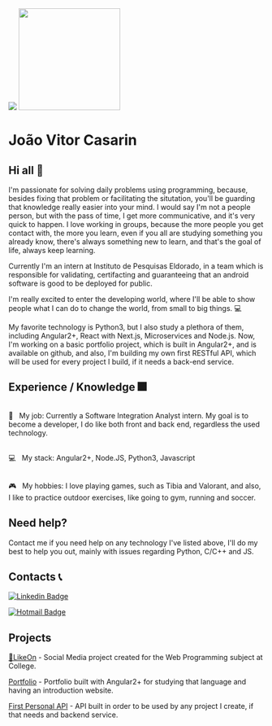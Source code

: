 <img width="auto" src="https://cdn.discordapp.com/attachments/694609874197151754/813851700011335730/NLW04_pack_divulgacao_-_Github.png">
<img width="200rem" src="https://github.com/joaocasarin.png">


# João Vitor Casarin

## Hi all 👋
I'm passionate for solving daily problems using programming, because, besides fixing that problem or facilitating the situtation, you'll be guarding that knowledge really easier into your mind.
I would say I'm not a people person, but with the pass of time, I get more communicative, and it's very quick to happen. I love working in groups, because the more people you get contact with, the more you learn, even if you all are studying something you already know, there's always something new to learn, and that's the goal of life, always keep learning.


Currently I'm an intern at Instituto de Pesquisas Eldorado, in a team which is responsible for validating, certifacting and guaranteeing that an android software is good to be deployed for public.


I'm really excited to enter the developing world, where I'll be able to show people what I can do to change the world, from small to big things. :computer:


My favorite technology is Python3, but I also study a plethora of them, including Angular2+, React with Next.js, Microservices and Node.js.
Now, I'm working on a basic portfolio project, which is built in Angular2+, and is available on github, and also, I'm building my own first RESTful API, which will be used for every project I build, if it needs a back-end service.

## Experience / Knowledge 🎆
</br>👥 &nbsp; My job: Currently a Software Integration Analyst intern. My goal is to become a developer, I do like both front and back end, regardless the used technology.

</br>:computer: &nbsp; My stack: Angular2+, Node.JS, Python3, Javascript

</br>:video_game: &nbsp; My hobbies: I love playing games, such as Tibia and Valorant, and also, I like to practice outdoor exercises, like going to gym, running and soccer.

## Need help?
Contact me if you need help on any technology I've listed above, I'll do my best to help you out, mainly with issues regarding Python, C/C++ and JS.

## Contacts 📞
[![Linkedin Badge](https://img.shields.io/badge/-Joao_Casarin-blue?style=flat-square&logo=Linkedin&logoColor=white)](https://www.linkedin.com/in/joaocasarin/)


[![Hotmail Badge](https://img.shields.io/badge/-joaovitorcasarin@hotmail.com-blue?style=flat-square&logo=Gmail&logoColor=white&link=mailto:joaovitorcasarin@hotmail.com)](mailto:joaovitorcasarin@hotmail.com)


## Projects
[💬LikeOn](https://github.com/joaocasarin/likeon) - Social Media project created for the Web Programming subject at College.

[Portfolio](https://github.com/joaocasarin/joaocasarin.github.io) - Portfolio built with Angular2+ for studying that language and having an introduction website.

[First Personal API](https://github.com/joaocasarin/self-api) - API built in order to be used by any project I create, if that needs and backend service.

